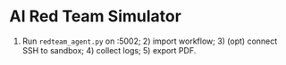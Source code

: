 # AI Red Team Simulator
1) Run `redteam_agent.py` on :5002; 2) import workflow; 3) (opt) connect SSH to sandbox; 4) collect logs; 5) export PDF.
